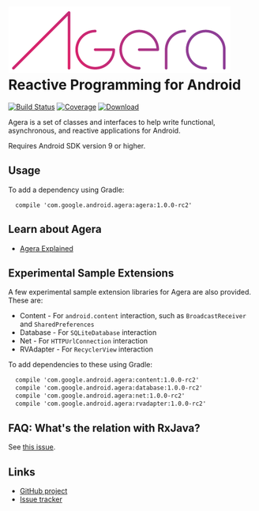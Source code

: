 ![Agera](https://raw.githubusercontent.com/google/agera/master/doc/images/agera.png)
Reactive Programming for Android
================================
[![Build Status](https://travis-ci.org/google/agera.svg?branch=master)](https://travis-ci.org/google/agera)
[![Coverage](https://codecov.io/gh/google/agera/branch/master/graph/badge.svg)](https://codecov.io/gh/google/agera)
[![Download](https://api.bintray.com/packages/ernstsson/Agera/agera/images/download.svg)](https://bintray.com/ernstsson/Agera/agera/_latestVersion)

Agera is a set of classes and interfaces to help write functional, asynchronous, and reactive 
applications for Android.

Requires Android SDK version 9 or higher.

Usage
-----

To add a dependency using Gradle:

```
  compile 'com.google.android.agera:agera:1.0.0-rc2'
```

Learn about Agera
------------------

- [Agera Explained](https://github.com/google/agera/wiki)

Experimental Sample Extensions
------------------------------------

A few experimental sample extension libraries for Agera are also provided. These are:

- Content - For `android.content` interaction, such as `BroadcastReceiver` and `SharedPreferences`
- Database - For `SQLiteDatabase` interaction
- Net - For `HTTPUrlConnection` interaction
- RVAdapter - For `RecyclerView` interaction

To add dependencies to these using Gradle:

```
  compile 'com.google.android.agera:content:1.0.0-rc2'
  compile 'com.google.android.agera:database:1.0.0-rc2'
  compile 'com.google.android.agera:net:1.0.0-rc2'
  compile 'com.google.android.agera:rvadapter:1.0.0-rc2'
```

FAQ: What's the relation with RxJava?
-----
See [this issue](https://github.com/google/agera/issues/20).

Links
-----

- [GitHub project](https://github.com/google/agera)
- [Issue tracker](https://github.com/google/agera/issues/new)
